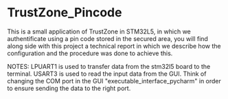 # TrustZone_Pincode
This is a small application of TrustZone in STM32L5, in which we authentificate using a pin code stored in the secured area, you will find along side with this project a technical report <in french> in which we describe how the configuration and the procedure was done to achieve this.

 NOTES:
 LPUART1 is used to transfer data from the stm32l5 board to the terminal.
 USART3 is used to read the input data from the GUI.
 Think of changing the COM port in the GUI "executable_interface_pycharm" in order to ensure sending the data to the right port.
